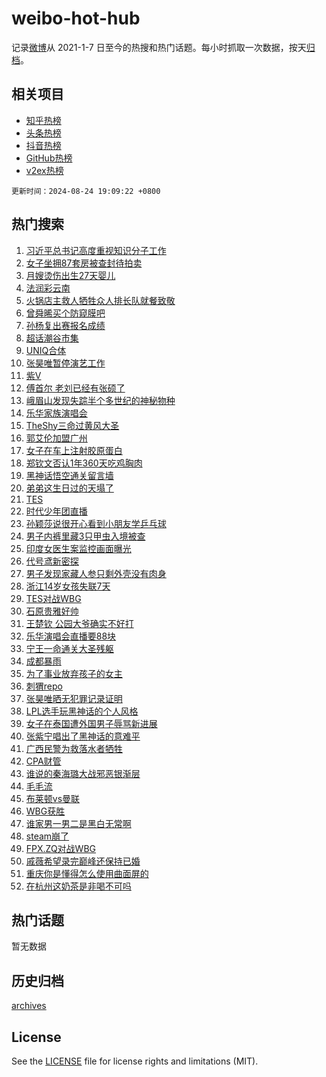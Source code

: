 # weibo-hot-hub

记录[微博](https://www.weibo.com)从 2021-1-7 日至今的热搜和热门话题。每小时抓取一次数据，按天[归档](archives)。

## 相关项目

- [知乎热榜](https://github.com/lonnyzhang423/zhihu-hot-hub)
- [头条热榜](https://github.com/lonnyzhang423/toutiao-hot-hub)
- [抖音热榜](https://github.com/lonnyzhang423/douyin-hot-hub)
- [GitHub热榜](https://github.com/lonnyzhang423/github-hot-hub)
- [v2ex热榜](https://github.com/lonnyzhang423/v2ex-hot-hub)


`更新时间：2024-08-24 19:09:22 +0800`

## 热门搜索

1. [习近平总书记高度重视知识分子工作](https://m.weibo.cn/search?containerid=100103type%3D1%26t%3D10%26q%3D%23%E4%B9%A0%E8%BF%91%E5%B9%B3%E6%80%BB%E4%B9%A6%E8%AE%B0%E9%AB%98%E5%BA%A6%E9%87%8D%E8%A7%86%E7%9F%A5%E8%AF%86%E5%88%86%E5%AD%90%E5%B7%A5%E4%BD%9C%23&stream_entry_id=51&isnewpage=1&extparam=seat%3D1%26stream_entry_id%3D51%26c_type%3D51%26cate%3D10103%26pos%3D0%26q%3D%2523%25E4%25B9%25A0%25E8%25BF%2591%25E5%25B9%25B3%25E6%2580%25BB%25E4%25B9%25A6%25E8%25AE%25B0%25E9%25AB%2598%25E5%25BA%25A6%25E9%2587%258D%25E8%25A7%2586%25E7%259F%25A5%25E8%25AF%2586%25E5%2588%2586%25E5%25AD%2590%25E5%25B7%25A5%25E4%25BD%259C%2523%26dgr%3D0%26filter_type%3Drealtimehot%26display_time%3D1724497760%26pre_seqid%3D17244977608320944356)
1. [女子坐拥87套房被查封待拍卖](https://m.weibo.cn/search?containerid=100103type%3D1%26t%3D10%26q%3D%23%E5%A5%B3%E5%AD%90%E5%9D%90%E6%8B%A587%E5%A5%97%E6%88%BF%E8%A2%AB%E6%9F%A5%E5%B0%81%E5%BE%85%E6%8B%8D%E5%8D%96%23&stream_entry_id=31&isnewpage=1&extparam=seat%3D1%26lcate%3D5001%26q%3D%2523%25E5%25A5%25B3%25E5%25AD%2590%25E5%259D%2590%25E6%258B%25A587%25E5%25A5%2597%25E6%2588%25BF%25E8%25A2%25AB%25E6%259F%25A5%25E5%25B0%2581%25E5%25BE%2585%25E6%258B%258D%25E5%258D%2596%2523%26dgr%3D0%26realpos%3D1%26c_type%3D31%26flag%3D2%26cate%3D5001%26pos%3D0%26filter_type%3Drealtimehot%26band_rank%3D1%26stream_entry_id%3D31%26display_time%3D1724497760%26pre_seqid%3D17244977608320944356)
1. [月嫂烫伤出生27天婴儿](https://m.weibo.cn/search?containerid=100103type%3D1%26t%3D10%26q%3D%23%E6%9C%88%E5%AB%82%E7%83%AB%E4%BC%A4%E5%87%BA%E7%94%9F27%E5%A4%A9%E5%A9%B4%E5%84%BF%23&stream_entry_id=31&isnewpage=1&extparam=seat%3D1%26lcate%3D5001%26q%3D%2523%25E6%259C%2588%25E5%25AB%2582%25E7%2583%25AB%25E4%25BC%25A4%25E5%2587%25BA%25E7%2594%259F27%25E5%25A4%25A9%25E5%25A9%25B4%25E5%2584%25BF%2523%26dgr%3D0%26realpos%3D2%26c_type%3D31%26flag%3D2%26cate%3D5001%26pos%3D1%26filter_type%3Drealtimehot%26band_rank%3D2%26stream_entry_id%3D31%26display_time%3D1724497760%26pre_seqid%3D17244977608320944356)
1. [法润彩云南](https://m.weibo.cn/search?containerid=100103type%3D1%26t%3D10%26q%3D%23%E6%B3%95%E6%B6%A6%E5%BD%A9%E4%BA%91%E5%8D%97%23&stream_entry_id=31&isnewpage=1&extparam=seat%3D1%26lcate%3D5001%26q%3D%2523%25E6%25B3%2595%25E6%25B6%25A6%25E5%25BD%25A9%25E4%25BA%2591%25E5%258D%2597%2523%26dgr%3D0%26realpos%3D3%26c_type%3D31%26flag%3D0%26cate%3D5001%26pos%3D2%26filter_type%3Drealtimehot%26band_rank%3D3%26stream_entry_id%3D31%26display_time%3D1724497760%26pre_seqid%3D17244977608320944356)
1. [火锅店主救人牺牲众人排长队就餐致敬](https://m.weibo.cn/search?containerid=100103type%3D1%26t%3D10%26q%3D%23%E7%81%AB%E9%94%85%E5%BA%97%E4%B8%BB%E6%95%91%E4%BA%BA%E7%89%BA%E7%89%B2%E4%BC%97%E4%BA%BA%E6%8E%92%E9%95%BF%E9%98%9F%E5%B0%B1%E9%A4%90%E8%87%B4%E6%95%AC%23&stream_entry_id=31&isnewpage=1&extparam=seat%3D1%26lcate%3D5001%26q%3D%2523%25E7%2581%25AB%25E9%2594%2585%25E5%25BA%2597%25E4%25B8%25BB%25E6%2595%2591%25E4%25BA%25BA%25E7%2589%25BA%25E7%2589%25B2%25E4%25BC%2597%25E4%25BA%25BA%25E6%258E%2592%25E9%2595%25BF%25E9%2598%259F%25E5%25B0%25B1%25E9%25A4%2590%25E8%2587%25B4%25E6%2595%25AC%2523%26dgr%3D0%26realpos%3D4%26c_type%3D31%26flag%3D0%26cate%3D5001%26pos%3D3%26filter_type%3Drealtimehot%26band_rank%3D4%26stream_entry_id%3D31%26display_time%3D1724497760%26pre_seqid%3D17244977608320944356)
1. [曾舜晞买个防窥膜吧](https://m.weibo.cn/search?containerid=100103type%3D1%26t%3D10%26q%3D%23%E6%9B%BE%E8%88%9C%E6%99%9E%E4%B9%B0%E4%B8%AA%E9%98%B2%E7%AA%A5%E8%86%9C%E5%90%A7%23&stream_entry_id=31&isnewpage=1&extparam=seat%3D1%26lcate%3D5001%26q%3D%2523%25E6%259B%25BE%25E8%2588%259C%25E6%2599%259E%25E4%25B9%25B0%25E4%25B8%25AA%25E9%2598%25B2%25E7%25AA%25A5%25E8%2586%259C%25E5%2590%25A7%2523%26dgr%3D0%26realpos%3D5%26c_type%3D31%26flag%3D2%26cate%3D5001%26pos%3D4%26filter_type%3Drealtimehot%26band_rank%3D5%26stream_entry_id%3D31%26display_time%3D1724497760%26pre_seqid%3D17244977608320944356)
1. [孙杨复出赛报名成绩](https://m.weibo.cn/search?containerid=100103type%3D1%26t%3D10%26q%3D%23%E5%AD%99%E6%9D%A8%E5%A4%8D%E5%87%BA%E8%B5%9B%E6%8A%A5%E5%90%8D%E6%88%90%E7%BB%A9%23&stream_entry_id=31&isnewpage=1&extparam=seat%3D1%26lcate%3D5001%26q%3D%2523%25E5%25AD%2599%25E6%259D%25A8%25E5%25A4%258D%25E5%2587%25BA%25E8%25B5%259B%25E6%258A%25A5%25E5%2590%258D%25E6%2588%2590%25E7%25BB%25A9%2523%26dgr%3D0%26realpos%3D6%26c_type%3D31%26flag%3D2%26cate%3D5001%26pos%3D5%26filter_type%3Drealtimehot%26band_rank%3D6%26stream_entry_id%3D31%26display_time%3D1724497760%26pre_seqid%3D17244977608320944356)
1. [超话潮谷市集](https://m.weibo.cn/search?containerid=100103type%3D1%26t%3D10%26q%3D%23%E8%B6%85%E8%AF%9D%E6%BD%AE%E8%B0%B7%E5%B8%82%E9%9B%86%23&stream_entry_id=31&isnewpage=1&extparam=seat%3D1%26lcate%3D5001%26is_ad_pos%3D1%26q%3D%2523%25E8%25B6%2585%25E8%25AF%259D%25E6%25BD%25AE%25E8%25B0%25B7%25E5%25B8%2582%25E9%259B%2586%2523%26dgr%3D0%26filter_type%3Drealtimehot%26adid%3D250941%26c_type%3D31%26pos%3D6%26cate%3D5001%26band_rank%3D7%26stream_entry_id%3D31%26display_time%3D1724497760%26pre_seqid%3D17244977608320944356)
1. [UNIQ合体](https://m.weibo.cn/search?containerid=100103type%3D1%26t%3D10%26q%3DUNIQ%E5%90%88%E4%BD%93&stream_entry_id=31&isnewpage=1&extparam=seat%3D1%26lcate%3D5001%26q%3DUNIQ%25E5%2590%2588%25E4%25BD%2593%26dgr%3D0%26realpos%3D7%26c_type%3D31%26flag%3D1%26cate%3D5001%26pos%3D7%26filter_type%3Drealtimehot%26band_rank%3D7%26stream_entry_id%3D31%26display_time%3D1724497760%26pre_seqid%3D17244977608320944356)
1. [张昊唯暂停演艺工作](https://m.weibo.cn/search?containerid=100103type%3D1%26t%3D10%26q%3D%23%E5%BC%A0%E6%98%8A%E5%94%AF%E6%9A%82%E5%81%9C%E6%BC%94%E8%89%BA%E5%B7%A5%E4%BD%9C%23&stream_entry_id=31&isnewpage=1&extparam=seat%3D1%26lcate%3D5001%26q%3D%2523%25E5%25BC%25A0%25E6%2598%258A%25E5%2594%25AF%25E6%259A%2582%25E5%2581%259C%25E6%25BC%2594%25E8%2589%25BA%25E5%25B7%25A5%25E4%25BD%259C%2523%26dgr%3D0%26realpos%3D8%26c_type%3D31%26flag%3D0%26cate%3D5001%26pos%3D8%26filter_type%3Drealtimehot%26band_rank%3D8%26stream_entry_id%3D31%26display_time%3D1724497760%26pre_seqid%3D17244977608320944356)
1. [紫V](https://m.weibo.cn/search?containerid=100103type%3D1%26t%3D10%26q%3D%E7%B4%ABV&stream_entry_id=31&isnewpage=1&extparam=seat%3D1%26lcate%3D5001%26q%3D%25E7%25B4%25ABV%26dgr%3D0%26realpos%3D9%26c_type%3D31%26flag%3D1%26cate%3D5001%26pos%3D9%26filter_type%3Drealtimehot%26band_rank%3D9%26stream_entry_id%3D31%26display_time%3D1724497760%26pre_seqid%3D17244977608320944356)
1. [傅首尔 老刘已经有张硕了](https://m.weibo.cn/search?containerid=100103type%3D1%26t%3D10%26q%3D%E5%82%85%E9%A6%96%E5%B0%94+%E8%80%81%E5%88%98%E5%B7%B2%E7%BB%8F%E6%9C%89%E5%BC%A0%E7%A1%95%E4%BA%86&stream_entry_id=31&isnewpage=1&extparam=seat%3D1%26lcate%3D5001%26q%3D%25E5%2582%2585%25E9%25A6%2596%25E5%25B0%2594%2520%25E8%2580%2581%25E5%2588%2598%25E5%25B7%25B2%25E7%25BB%258F%25E6%259C%2589%25E5%25BC%25A0%25E7%25A1%2595%25E4%25BA%2586%26dgr%3D0%26realpos%3D10%26c_type%3D31%26flag%3D2%26cate%3D5001%26pos%3D10%26filter_type%3Drealtimehot%26band_rank%3D10%26stream_entry_id%3D31%26display_time%3D1724497760%26pre_seqid%3D17244977608320944356)
1. [峨眉山发现失踪半个多世纪的神秘物种](https://m.weibo.cn/search?containerid=100103type%3D1%26t%3D10%26q%3D%23%E5%B3%A8%E7%9C%89%E5%B1%B1%E5%8F%91%E7%8E%B0%E5%A4%B1%E8%B8%AA%E5%8D%8A%E4%B8%AA%E5%A4%9A%E4%B8%96%E7%BA%AA%E7%9A%84%E7%A5%9E%E7%A7%98%E7%89%A9%E7%A7%8D%23&stream_entry_id=31&isnewpage=1&extparam=seat%3D1%26lcate%3D5001%26q%3D%2523%25E5%25B3%25A8%25E7%259C%2589%25E5%25B1%25B1%25E5%258F%2591%25E7%258E%25B0%25E5%25A4%25B1%25E8%25B8%25AA%25E5%258D%258A%25E4%25B8%25AA%25E5%25A4%259A%25E4%25B8%2596%25E7%25BA%25AA%25E7%259A%2584%25E7%25A5%259E%25E7%25A7%2598%25E7%2589%25A9%25E7%25A7%258D%2523%26dgr%3D0%26realpos%3D11%26c_type%3D31%26flag%3D1%26cate%3D5001%26pos%3D11%26filter_type%3Drealtimehot%26band_rank%3D11%26stream_entry_id%3D31%26display_time%3D1724497760%26pre_seqid%3D17244977608320944356)
1. [乐华家族演唱会](https://m.weibo.cn/search?containerid=100103type%3D1%26t%3D10%26q%3D%E4%B9%90%E5%8D%8E%E5%AE%B6%E6%97%8F%E6%BC%94%E5%94%B1%E4%BC%9A&stream_entry_id=31&isnewpage=1&extparam=seat%3D1%26lcate%3D5001%26q%3D%25E4%25B9%2590%25E5%258D%258E%25E5%25AE%25B6%25E6%2597%258F%25E6%25BC%2594%25E5%2594%25B1%25E4%25BC%259A%26dgr%3D0%26realpos%3D12%26c_type%3D31%26flag%3D0%26cate%3D5001%26pos%3D12%26filter_type%3Drealtimehot%26band_rank%3D12%26stream_entry_id%3D31%26display_time%3D1724497760%26pre_seqid%3D17244977608320944356)
1. [TheShy三命过黄风大圣](https://m.weibo.cn/search?containerid=100103type%3D1%26t%3D10%26q%3D%23TheShy%E4%B8%89%E5%91%BD%E8%BF%87%E9%BB%84%E9%A3%8E%E5%A4%A7%E5%9C%A3%23&stream_entry_id=31&isnewpage=1&extparam=seat%3D1%26lcate%3D5001%26q%3D%2523TheShy%25E4%25B8%2589%25E5%2591%25BD%25E8%25BF%2587%25E9%25BB%2584%25E9%25A3%258E%25E5%25A4%25A7%25E5%259C%25A3%2523%26dgr%3D0%26realpos%3D13%26c_type%3D31%26flag%3D0%26cate%3D5001%26pos%3D13%26filter_type%3Drealtimehot%26band_rank%3D13%26stream_entry_id%3D31%26display_time%3D1724497760%26pre_seqid%3D17244977608320944356)
1. [郭艾伦加盟广州](https://m.weibo.cn/search?containerid=100103type%3D1%26t%3D10%26q%3D%23%E9%83%AD%E8%89%BE%E4%BC%A6%E5%8A%A0%E7%9B%9F%E5%B9%BF%E5%B7%9E%23&stream_entry_id=31&isnewpage=1&extparam=seat%3D1%26lcate%3D5001%26q%3D%2523%25E9%2583%25AD%25E8%2589%25BE%25E4%25BC%25A6%25E5%258A%25A0%25E7%259B%259F%25E5%25B9%25BF%25E5%25B7%259E%2523%26dgr%3D0%26realpos%3D14%26c_type%3D31%26flag%3D1%26cate%3D5001%26pos%3D14%26filter_type%3Drealtimehot%26band_rank%3D14%26stream_entry_id%3D31%26display_time%3D1724497760%26pre_seqid%3D17244977608320944356)
1. [女子在车上注射胶原蛋白](https://m.weibo.cn/search?containerid=100103type%3D1%26t%3D10%26q%3D%23%E5%A5%B3%E5%AD%90%E5%9C%A8%E8%BD%A6%E4%B8%8A%E6%B3%A8%E5%B0%84%E8%83%B6%E5%8E%9F%E8%9B%8B%E7%99%BD%23&stream_entry_id=31&isnewpage=1&extparam=seat%3D1%26lcate%3D5001%26q%3D%2523%25E5%25A5%25B3%25E5%25AD%2590%25E5%259C%25A8%25E8%25BD%25A6%25E4%25B8%258A%25E6%25B3%25A8%25E5%25B0%2584%25E8%2583%25B6%25E5%258E%259F%25E8%259B%258B%25E7%2599%25BD%2523%26dgr%3D0%26realpos%3D15%26c_type%3D31%26flag%3D1%26cate%3D5001%26pos%3D15%26filter_type%3Drealtimehot%26band_rank%3D15%26stream_entry_id%3D31%26display_time%3D1724497760%26pre_seqid%3D17244977608320944356)
1. [郑钦文否认1年360天吃鸡胸肉](https://m.weibo.cn/search?containerid=100103type%3D1%26t%3D10%26q%3D%23%E9%83%91%E9%92%A6%E6%96%87%E5%90%A6%E8%AE%A41%E5%B9%B4360%E5%A4%A9%E5%90%83%E9%B8%A1%E8%83%B8%E8%82%89%23&stream_entry_id=31&isnewpage=1&extparam=seat%3D1%26lcate%3D5001%26q%3D%2523%25E9%2583%2591%25E9%2592%25A6%25E6%2596%2587%25E5%2590%25A6%25E8%25AE%25A41%25E5%25B9%25B4360%25E5%25A4%25A9%25E5%2590%2583%25E9%25B8%25A1%25E8%2583%25B8%25E8%2582%2589%2523%26dgr%3D0%26realpos%3D16%26c_type%3D31%26flag%3D0%26cate%3D5001%26pos%3D16%26filter_type%3Drealtimehot%26band_rank%3D16%26stream_entry_id%3D31%26display_time%3D1724497760%26pre_seqid%3D17244977608320944356)
1. [黑神话悟空通关留言墙](https://m.weibo.cn/search?containerid=100103type%3D1%26t%3D10%26q%3D%23%E9%BB%91%E7%A5%9E%E8%AF%9D%E6%82%9F%E7%A9%BA%E9%80%9A%E5%85%B3%E7%95%99%E8%A8%80%E5%A2%99%23&stream_entry_id=31&isnewpage=1&extparam=seat%3D1%26lcate%3D5001%26q%3D%2523%25E9%25BB%2591%25E7%25A5%259E%25E8%25AF%259D%25E6%2582%259F%25E7%25A9%25BA%25E9%2580%259A%25E5%2585%25B3%25E7%2595%2599%25E8%25A8%2580%25E5%25A2%2599%2523%26dgr%3D0%26realpos%3D17%26c_type%3D31%26flag%3D0%26cate%3D5001%26pos%3D17%26filter_type%3Drealtimehot%26band_rank%3D17%26stream_entry_id%3D31%26display_time%3D1724497760%26pre_seqid%3D17244977608320944356)
1. [弟弟这生日过的天塌了](https://m.weibo.cn/search?containerid=100103type%3D1%26t%3D10%26q%3D%E5%BC%9F%E5%BC%9F%E8%BF%99%E7%94%9F%E6%97%A5%E8%BF%87%E7%9A%84%E5%A4%A9%E5%A1%8C%E4%BA%86&stream_entry_id=31&isnewpage=1&extparam=seat%3D1%26lcate%3D5001%26q%3D%25E5%25BC%259F%25E5%25BC%259F%25E8%25BF%2599%25E7%2594%259F%25E6%2597%25A5%25E8%25BF%2587%25E7%259A%2584%25E5%25A4%25A9%25E5%25A1%258C%25E4%25BA%2586%26dgr%3D0%26realpos%3D18%26c_type%3D31%26flag%3D0%26cate%3D5001%26pos%3D18%26filter_type%3Drealtimehot%26band_rank%3D18%26stream_entry_id%3D31%26display_time%3D1724497760%26pre_seqid%3D17244977608320944356)
1. [TES](https://m.weibo.cn/search?containerid=100103type%3D1%26t%3D10%26q%3DTES&stream_entry_id=31&isnewpage=1&extparam=seat%3D1%26lcate%3D5001%26q%3DTES%26dgr%3D0%26realpos%3D19%26c_type%3D31%26flag%3D1%26cate%3D5001%26pos%3D19%26filter_type%3Drealtimehot%26band_rank%3D19%26stream_entry_id%3D31%26display_time%3D1724497760%26pre_seqid%3D17244977608320944356)
1. [时代少年团直播](https://m.weibo.cn/search?containerid=100103type%3D1%26t%3D10%26q%3D%E6%97%B6%E4%BB%A3%E5%B0%91%E5%B9%B4%E5%9B%A2%E7%9B%B4%E6%92%AD&stream_entry_id=31&isnewpage=1&extparam=seat%3D1%26lcate%3D5001%26q%3D%25E6%2597%25B6%25E4%25BB%25A3%25E5%25B0%2591%25E5%25B9%25B4%25E5%259B%25A2%25E7%259B%25B4%25E6%2592%25AD%26dgr%3D0%26realpos%3D20%26c_type%3D31%26flag%3D1%26cate%3D5001%26pos%3D20%26filter_type%3Drealtimehot%26band_rank%3D20%26stream_entry_id%3D31%26display_time%3D1724497760%26pre_seqid%3D17244977608320944356)
1. [孙颖莎说很开心看到小朋友学乒乓球](https://m.weibo.cn/search?containerid=100103type%3D1%26t%3D10%26q%3D%23%E5%AD%99%E9%A2%96%E8%8E%8E%E8%AF%B4%E5%BE%88%E5%BC%80%E5%BF%83%E7%9C%8B%E5%88%B0%E5%B0%8F%E6%9C%8B%E5%8F%8B%E5%AD%A6%E4%B9%92%E4%B9%93%E7%90%83%23&stream_entry_id=31&isnewpage=1&extparam=seat%3D1%26lcate%3D5001%26q%3D%2523%25E5%25AD%2599%25E9%25A2%2596%25E8%258E%258E%25E8%25AF%25B4%25E5%25BE%2588%25E5%25BC%2580%25E5%25BF%2583%25E7%259C%258B%25E5%2588%25B0%25E5%25B0%258F%25E6%259C%258B%25E5%258F%258B%25E5%25AD%25A6%25E4%25B9%2592%25E4%25B9%2593%25E7%2590%2583%2523%26dgr%3D0%26realpos%3D21%26c_type%3D31%26flag%3D32768%26cate%3D5001%26pos%3D21%26filter_type%3Drealtimehot%26band_rank%3D21%26stream_entry_id%3D31%26display_time%3D1724497760%26pre_seqid%3D17244977608320944356)
1. [男子内裤里藏3只甲虫入境被查](https://m.weibo.cn/search?containerid=100103type%3D1%26t%3D10%26q%3D%23%E7%94%B7%E5%AD%90%E5%86%85%E8%A3%A4%E9%87%8C%E8%97%8F3%E5%8F%AA%E7%94%B2%E8%99%AB%E5%85%A5%E5%A2%83%E8%A2%AB%E6%9F%A5%23&stream_entry_id=31&isnewpage=1&extparam=seat%3D1%26lcate%3D5001%26q%3D%2523%25E7%2594%25B7%25E5%25AD%2590%25E5%2586%2585%25E8%25A3%25A4%25E9%2587%258C%25E8%2597%258F3%25E5%258F%25AA%25E7%2594%25B2%25E8%2599%25AB%25E5%2585%25A5%25E5%25A2%2583%25E8%25A2%25AB%25E6%259F%25A5%2523%26dgr%3D0%26realpos%3D22%26c_type%3D31%26flag%3D2%26cate%3D5001%26pos%3D22%26filter_type%3Drealtimehot%26band_rank%3D22%26stream_entry_id%3D31%26display_time%3D1724497760%26pre_seqid%3D17244977608320944356)
1. [印度女医生案监控画面曝光](https://m.weibo.cn/search?containerid=100103type%3D1%26t%3D10%26q%3D%23%E5%8D%B0%E5%BA%A6%E5%A5%B3%E5%8C%BB%E7%94%9F%E6%A1%88%E7%9B%91%E6%8E%A7%E7%94%BB%E9%9D%A2%E6%9B%9D%E5%85%89%23&stream_entry_id=31&isnewpage=1&extparam=seat%3D1%26lcate%3D5001%26q%3D%2523%25E5%258D%25B0%25E5%25BA%25A6%25E5%25A5%25B3%25E5%258C%25BB%25E7%2594%259F%25E6%25A1%2588%25E7%259B%2591%25E6%258E%25A7%25E7%2594%25BB%25E9%259D%25A2%25E6%259B%259D%25E5%2585%2589%2523%26dgr%3D0%26realpos%3D23%26c_type%3D31%26flag%3D2%26cate%3D5001%26pos%3D23%26filter_type%3Drealtimehot%26band_rank%3D23%26stream_entry_id%3D31%26display_time%3D1724497760%26pre_seqid%3D17244977608320944356)
1. [代号鸢新密探](https://m.weibo.cn/search?containerid=100103type%3D1%26t%3D10%26q%3D%E4%BB%A3%E5%8F%B7%E9%B8%A2%E6%96%B0%E5%AF%86%E6%8E%A2&stream_entry_id=31&isnewpage=1&extparam=seat%3D1%26lcate%3D5001%26q%3D%25E4%25BB%25A3%25E5%258F%25B7%25E9%25B8%25A2%25E6%2596%25B0%25E5%25AF%2586%25E6%258E%25A2%26dgr%3D0%26realpos%3D24%26c_type%3D31%26flag%3D1%26cate%3D5001%26pos%3D24%26filter_type%3Drealtimehot%26band_rank%3D24%26stream_entry_id%3D31%26display_time%3D1724497760%26pre_seqid%3D17244977608320944356)
1. [男子发现家藏人参只剩外壳没有肉身](https://m.weibo.cn/search?containerid=100103type%3D1%26t%3D10%26q%3D%23%E7%94%B7%E5%AD%90%E5%8F%91%E7%8E%B0%E5%AE%B6%E8%97%8F%E4%BA%BA%E5%8F%82%E5%8F%AA%E5%89%A9%E5%A4%96%E5%A3%B3%E6%B2%A1%E6%9C%89%E8%82%89%E8%BA%AB%23&stream_entry_id=31&isnewpage=1&extparam=seat%3D1%26lcate%3D5001%26q%3D%2523%25E7%2594%25B7%25E5%25AD%2590%25E5%258F%2591%25E7%258E%25B0%25E5%25AE%25B6%25E8%2597%258F%25E4%25BA%25BA%25E5%258F%2582%25E5%258F%25AA%25E5%2589%25A9%25E5%25A4%2596%25E5%25A3%25B3%25E6%25B2%25A1%25E6%259C%2589%25E8%2582%2589%25E8%25BA%25AB%2523%26dgr%3D0%26realpos%3D25%26c_type%3D31%26flag%3D0%26cate%3D5001%26pos%3D25%26filter_type%3Drealtimehot%26band_rank%3D25%26stream_entry_id%3D31%26display_time%3D1724497760%26pre_seqid%3D17244977608320944356)
1. [浙江14岁女孩失联7天](https://m.weibo.cn/search?containerid=100103type%3D1%26t%3D10%26q%3D%23%E6%B5%99%E6%B1%9F14%E5%B2%81%E5%A5%B3%E5%AD%A9%E5%A4%B1%E8%81%947%E5%A4%A9%23&stream_entry_id=31&isnewpage=1&extparam=seat%3D1%26lcate%3D5001%26q%3D%2523%25E6%25B5%2599%25E6%25B1%259F14%25E5%25B2%2581%25E5%25A5%25B3%25E5%25AD%25A9%25E5%25A4%25B1%25E8%2581%25947%25E5%25A4%25A9%2523%26dgr%3D0%26realpos%3D26%26c_type%3D31%26flag%3D0%26cate%3D5001%26pos%3D26%26filter_type%3Drealtimehot%26band_rank%3D26%26stream_entry_id%3D31%26display_time%3D1724497760%26pre_seqid%3D17244977608320944356)
1. [TES对战WBG](https://m.weibo.cn/search?containerid=100103type%3D1%26t%3D10%26q%3D%23TES%E5%AF%B9%E6%88%98WBG%23&stream_entry_id=31&isnewpage=1&extparam=seat%3D1%26lcate%3D5001%26q%3D%2523TES%25E5%25AF%25B9%25E6%2588%2598WBG%2523%26dgr%3D0%26realpos%3D27%26c_type%3D31%26flag%3D1%26cate%3D5001%26pos%3D27%26filter_type%3Drealtimehot%26band_rank%3D27%26stream_entry_id%3D31%26display_time%3D1724497760%26pre_seqid%3D17244977608320944356)
1. [石原贵雅好帅](https://m.weibo.cn/search?containerid=100103type%3D1%26t%3D10%26q%3D%E7%9F%B3%E5%8E%9F%E8%B4%B5%E9%9B%85%E5%A5%BD%E5%B8%85&stream_entry_id=31&isnewpage=1&extparam=seat%3D1%26lcate%3D5001%26q%3D%25E7%259F%25B3%25E5%258E%259F%25E8%25B4%25B5%25E9%259B%2585%25E5%25A5%25BD%25E5%25B8%2585%26dgr%3D0%26realpos%3D28%26c_type%3D31%26flag%3D1%26cate%3D5001%26pos%3D28%26filter_type%3Drealtimehot%26band_rank%3D28%26stream_entry_id%3D31%26display_time%3D1724497760%26pre_seqid%3D17244977608320944356)
1. [王楚钦 公园大爷确实不好打](https://m.weibo.cn/search?containerid=100103type%3D1%26t%3D10%26q%3D%E7%8E%8B%E6%A5%9A%E9%92%A6+%E5%85%AC%E5%9B%AD%E5%A4%A7%E7%88%B7%E7%A1%AE%E5%AE%9E%E4%B8%8D%E5%A5%BD%E6%89%93&stream_entry_id=31&isnewpage=1&extparam=seat%3D1%26lcate%3D5001%26q%3D%25E7%258E%258B%25E6%25A5%259A%25E9%2592%25A6%2520%25E5%2585%25AC%25E5%259B%25AD%25E5%25A4%25A7%25E7%2588%25B7%25E7%25A1%25AE%25E5%25AE%259E%25E4%25B8%258D%25E5%25A5%25BD%25E6%2589%2593%26dgr%3D0%26realpos%3D29%26c_type%3D31%26flag%3D0%26cate%3D5001%26pos%3D29%26filter_type%3Drealtimehot%26band_rank%3D29%26stream_entry_id%3D31%26display_time%3D1724497760%26pre_seqid%3D17244977608320944356)
1. [乐华演唱会直播要88块](https://m.weibo.cn/search?containerid=100103type%3D1%26t%3D10%26q%3D%E4%B9%90%E5%8D%8E%E6%BC%94%E5%94%B1%E4%BC%9A%E7%9B%B4%E6%92%AD%E8%A6%8188%E5%9D%97&stream_entry_id=31&isnewpage=1&extparam=seat%3D1%26lcate%3D5001%26q%3D%25E4%25B9%2590%25E5%258D%258E%25E6%25BC%2594%25E5%2594%25B1%25E4%25BC%259A%25E7%259B%25B4%25E6%2592%25AD%25E8%25A6%258188%25E5%259D%2597%26dgr%3D0%26realpos%3D30%26c_type%3D31%26flag%3D1%26cate%3D5001%26pos%3D30%26filter_type%3Drealtimehot%26band_rank%3D30%26stream_entry_id%3D31%26display_time%3D1724497760%26pre_seqid%3D17244977608320944356)
1. [宁王一命通关大圣残躯](https://m.weibo.cn/search?containerid=100103type%3D1%26t%3D10%26q%3D%23%E5%AE%81%E7%8E%8B%E4%B8%80%E5%91%BD%E9%80%9A%E5%85%B3%E5%A4%A7%E5%9C%A3%E6%AE%8B%E8%BA%AF%23&stream_entry_id=31&isnewpage=1&extparam=seat%3D1%26lcate%3D5001%26q%3D%2523%25E5%25AE%2581%25E7%258E%258B%25E4%25B8%2580%25E5%2591%25BD%25E9%2580%259A%25E5%2585%25B3%25E5%25A4%25A7%25E5%259C%25A3%25E6%25AE%258B%25E8%25BA%25AF%2523%26dgr%3D0%26realpos%3D31%26c_type%3D31%26flag%3D1%26cate%3D5001%26pos%3D31%26filter_type%3Drealtimehot%26band_rank%3D31%26stream_entry_id%3D31%26display_time%3D1724497760%26pre_seqid%3D17244977608320944356)
1. [成都暴雨](https://m.weibo.cn/search?containerid=100103type%3D1%26t%3D10%26q%3D%E6%88%90%E9%83%BD%E6%9A%B4%E9%9B%A8&stream_entry_id=31&isnewpage=1&extparam=seat%3D1%26lcate%3D5001%26q%3D%25E6%2588%2590%25E9%2583%25BD%25E6%259A%25B4%25E9%259B%25A8%26dgr%3D0%26realpos%3D32%26c_type%3D31%26flag%3D1%26cate%3D5001%26pos%3D32%26filter_type%3Drealtimehot%26band_rank%3D32%26stream_entry_id%3D31%26display_time%3D1724497760%26pre_seqid%3D17244977608320944356)
1. [为了事业放弃孩子的女主](https://m.weibo.cn/search?containerid=100103type%3D1%26t%3D10%26q%3D%23%E4%B8%BA%E4%BA%86%E4%BA%8B%E4%B8%9A%E6%94%BE%E5%BC%83%E5%AD%A9%E5%AD%90%E7%9A%84%E5%A5%B3%E4%B8%BB%23&stream_entry_id=31&isnewpage=1&extparam=seat%3D1%26lcate%3D5001%26q%3D%2523%25E4%25B8%25BA%25E4%25BA%2586%25E4%25BA%258B%25E4%25B8%259A%25E6%2594%25BE%25E5%25BC%2583%25E5%25AD%25A9%25E5%25AD%2590%25E7%259A%2584%25E5%25A5%25B3%25E4%25B8%25BB%2523%26dgr%3D0%26realpos%3D33%26c_type%3D31%26flag%3D1%26cate%3D5001%26pos%3D33%26filter_type%3Drealtimehot%26band_rank%3D33%26stream_entry_id%3D31%26display_time%3D1724497760%26pre_seqid%3D17244977608320944356)
1. [刺猬repo](https://m.weibo.cn/search?containerid=100103type%3D1%26t%3D10%26q%3D%E5%88%BA%E7%8C%ACrepo&stream_entry_id=31&isnewpage=1&extparam=seat%3D1%26lcate%3D5001%26q%3D%25E5%2588%25BA%25E7%258C%25ACrepo%26dgr%3D0%26realpos%3D34%26c_type%3D31%26flag%3D0%26cate%3D5001%26pos%3D34%26filter_type%3Drealtimehot%26band_rank%3D34%26stream_entry_id%3D31%26display_time%3D1724497760%26pre_seqid%3D17244977608320944356)
1. [张昊唯晒无犯罪记录证明](https://m.weibo.cn/search?containerid=100103type%3D1%26t%3D10%26q%3D%23%E5%BC%A0%E6%98%8A%E5%94%AF%E6%99%92%E6%97%A0%E7%8A%AF%E7%BD%AA%E8%AE%B0%E5%BD%95%E8%AF%81%E6%98%8E%23&stream_entry_id=31&isnewpage=1&extparam=seat%3D1%26lcate%3D5001%26q%3D%2523%25E5%25BC%25A0%25E6%2598%258A%25E5%2594%25AF%25E6%2599%2592%25E6%2597%25A0%25E7%258A%25AF%25E7%25BD%25AA%25E8%25AE%25B0%25E5%25BD%2595%25E8%25AF%2581%25E6%2598%258E%2523%26dgr%3D0%26realpos%3D35%26c_type%3D31%26flag%3D0%26cate%3D5001%26pos%3D35%26filter_type%3Drealtimehot%26band_rank%3D35%26stream_entry_id%3D31%26display_time%3D1724497760%26pre_seqid%3D17244977608320944356)
1. [LPL选手玩黑神话的个人风格](https://m.weibo.cn/search?containerid=100103type%3D1%26t%3D10%26q%3DLPL%E9%80%89%E6%89%8B%E7%8E%A9%E9%BB%91%E7%A5%9E%E8%AF%9D%E7%9A%84%E4%B8%AA%E4%BA%BA%E9%A3%8E%E6%A0%BC&stream_entry_id=31&isnewpage=1&extparam=seat%3D1%26lcate%3D5001%26q%3DLPL%25E9%2580%2589%25E6%2589%258B%25E7%258E%25A9%25E9%25BB%2591%25E7%25A5%259E%25E8%25AF%259D%25E7%259A%2584%25E4%25B8%25AA%25E4%25BA%25BA%25E9%25A3%258E%25E6%25A0%25BC%26dgr%3D0%26realpos%3D36%26c_type%3D31%26flag%3D0%26cate%3D5001%26pos%3D36%26filter_type%3Drealtimehot%26band_rank%3D36%26stream_entry_id%3D31%26display_time%3D1724497760%26pre_seqid%3D17244977608320944356)
1. [女子在泰国遭外国男子辱骂新进展](https://m.weibo.cn/search?containerid=100103type%3D1%26t%3D10%26q%3D%23%E5%A5%B3%E5%AD%90%E5%9C%A8%E6%B3%B0%E5%9B%BD%E9%81%AD%E5%A4%96%E5%9B%BD%E7%94%B7%E5%AD%90%E8%BE%B1%E9%AA%82%E6%96%B0%E8%BF%9B%E5%B1%95%23&stream_entry_id=31&isnewpage=1&extparam=seat%3D1%26lcate%3D5001%26q%3D%2523%25E5%25A5%25B3%25E5%25AD%2590%25E5%259C%25A8%25E6%25B3%25B0%25E5%259B%25BD%25E9%2581%25AD%25E5%25A4%2596%25E5%259B%25BD%25E7%2594%25B7%25E5%25AD%2590%25E8%25BE%25B1%25E9%25AA%2582%25E6%2596%25B0%25E8%25BF%259B%25E5%25B1%2595%2523%26dgr%3D0%26realpos%3D37%26c_type%3D31%26flag%3D0%26cate%3D5001%26pos%3D37%26filter_type%3Drealtimehot%26band_rank%3D37%26stream_entry_id%3D31%26display_time%3D1724497760%26pre_seqid%3D17244977608320944356)
1. [张紫宁唱出了黑神话的意难平](https://m.weibo.cn/search?containerid=100103type%3D1%26t%3D10%26q%3D%E5%BC%A0%E7%B4%AB%E5%AE%81%E5%94%B1%E5%87%BA%E4%BA%86%E9%BB%91%E7%A5%9E%E8%AF%9D%E7%9A%84%E6%84%8F%E9%9A%BE%E5%B9%B3&stream_entry_id=31&isnewpage=1&extparam=seat%3D1%26lcate%3D5001%26q%3D%25E5%25BC%25A0%25E7%25B4%25AB%25E5%25AE%2581%25E5%2594%25B1%25E5%2587%25BA%25E4%25BA%2586%25E9%25BB%2591%25E7%25A5%259E%25E8%25AF%259D%25E7%259A%2584%25E6%2584%258F%25E9%259A%25BE%25E5%25B9%25B3%26dgr%3D0%26realpos%3D38%26c_type%3D31%26flag%3D1%26cate%3D5001%26pos%3D38%26filter_type%3Drealtimehot%26band_rank%3D38%26stream_entry_id%3D31%26display_time%3D1724497760%26pre_seqid%3D17244977608320944356)
1. [广西民警为救落水者牺牲](https://m.weibo.cn/search?containerid=100103type%3D1%26t%3D10%26q%3D%23%E5%B9%BF%E8%A5%BF%E6%B0%91%E8%AD%A6%E4%B8%BA%E6%95%91%E8%90%BD%E6%B0%B4%E8%80%85%E7%89%BA%E7%89%B2%23&stream_entry_id=31&isnewpage=1&extparam=seat%3D1%26lcate%3D5001%26q%3D%2523%25E5%25B9%25BF%25E8%25A5%25BF%25E6%25B0%2591%25E8%25AD%25A6%25E4%25B8%25BA%25E6%2595%2591%25E8%2590%25BD%25E6%25B0%25B4%25E8%2580%2585%25E7%2589%25BA%25E7%2589%25B2%2523%26dgr%3D0%26realpos%3D39%26c_type%3D31%26flag%3D1%26cate%3D5001%26pos%3D39%26filter_type%3Drealtimehot%26band_rank%3D39%26stream_entry_id%3D31%26display_time%3D1724497760%26pre_seqid%3D17244977608320944356)
1. [CPA财管](https://m.weibo.cn/search?containerid=100103type%3D1%26t%3D10%26q%3DCPA%E8%B4%A2%E7%AE%A1&stream_entry_id=31&isnewpage=1&extparam=seat%3D1%26lcate%3D5001%26q%3DCPA%25E8%25B4%25A2%25E7%25AE%25A1%26dgr%3D0%26realpos%3D40%26c_type%3D31%26flag%3D0%26cate%3D5001%26pos%3D40%26filter_type%3Drealtimehot%26band_rank%3D40%26stream_entry_id%3D31%26display_time%3D1724497760%26pre_seqid%3D17244977608320944356)
1. [谁说的秦海璐大战邪恶银渐层](https://m.weibo.cn/search?containerid=100103type%3D1%26t%3D10%26q%3D%E8%B0%81%E8%AF%B4%E7%9A%84%E7%A7%A6%E6%B5%B7%E7%92%90%E5%A4%A7%E6%88%98%E9%82%AA%E6%81%B6%E9%93%B6%E6%B8%90%E5%B1%82&stream_entry_id=31&isnewpage=1&extparam=seat%3D1%26lcate%3D5001%26q%3D%25E8%25B0%2581%25E8%25AF%25B4%25E7%259A%2584%25E7%25A7%25A6%25E6%25B5%25B7%25E7%2592%2590%25E5%25A4%25A7%25E6%2588%2598%25E9%2582%25AA%25E6%2581%25B6%25E9%2593%25B6%25E6%25B8%2590%25E5%25B1%2582%26dgr%3D0%26realpos%3D41%26c_type%3D31%26flag%3D1%26cate%3D5001%26pos%3D41%26filter_type%3Drealtimehot%26band_rank%3D41%26stream_entry_id%3D31%26display_time%3D1724497760%26pre_seqid%3D17244977608320944356)
1. [毛毛流](https://m.weibo.cn/search?containerid=100103type%3D1%26t%3D10%26q%3D%E6%AF%9B%E6%AF%9B%E6%B5%81&stream_entry_id=31&isnewpage=1&extparam=seat%3D1%26lcate%3D5001%26q%3D%25E6%25AF%259B%25E6%25AF%259B%25E6%25B5%2581%26dgr%3D0%26realpos%3D42%26c_type%3D31%26flag%3D0%26cate%3D5001%26pos%3D42%26filter_type%3Drealtimehot%26band_rank%3D42%26stream_entry_id%3D31%26display_time%3D1724497760%26pre_seqid%3D17244977608320944356)
1. [布莱顿vs曼联](https://m.weibo.cn/search?containerid=100103type%3D1%26t%3D10%26q%3D%23%E5%B8%83%E8%8E%B1%E9%A1%BFvs%E6%9B%BC%E8%81%94%23&stream_entry_id=31&isnewpage=1&extparam=seat%3D1%26lcate%3D5001%26q%3D%2523%25E5%25B8%2583%25E8%258E%25B1%25E9%25A1%25BFvs%25E6%259B%25BC%25E8%2581%2594%2523%26dgr%3D0%26realpos%3D43%26c_type%3D31%26flag%3D1%26cate%3D5001%26pos%3D43%26filter_type%3Drealtimehot%26band_rank%3D43%26stream_entry_id%3D31%26display_time%3D1724497760%26pre_seqid%3D17244977608320944356)
1. [WBG获胜](https://m.weibo.cn/search?containerid=100103type%3D1%26t%3D10%26q%3DWBG%E8%8E%B7%E8%83%9C&stream_entry_id=31&isnewpage=1&extparam=seat%3D1%26lcate%3D5001%26q%3DWBG%25E8%258E%25B7%25E8%2583%259C%26dgr%3D0%26realpos%3D44%26c_type%3D31%26flag%3D1%26cate%3D5001%26pos%3D44%26filter_type%3Drealtimehot%26band_rank%3D44%26stream_entry_id%3D31%26display_time%3D1724497760%26pre_seqid%3D17244977608320944356)
1. [谁家男一男二是黑白无常啊](https://m.weibo.cn/search?containerid=100103type%3D1%26t%3D10%26q%3D%E8%B0%81%E5%AE%B6%E7%94%B7%E4%B8%80%E7%94%B7%E4%BA%8C%E6%98%AF%E9%BB%91%E7%99%BD%E6%97%A0%E5%B8%B8%E5%95%8A&stream_entry_id=31&isnewpage=1&extparam=seat%3D1%26lcate%3D5001%26q%3D%25E8%25B0%2581%25E5%25AE%25B6%25E7%2594%25B7%25E4%25B8%2580%25E7%2594%25B7%25E4%25BA%258C%25E6%2598%25AF%25E9%25BB%2591%25E7%2599%25BD%25E6%2597%25A0%25E5%25B8%25B8%25E5%2595%258A%26dgr%3D0%26realpos%3D45%26c_type%3D31%26flag%3D1%26cate%3D5001%26pos%3D45%26filter_type%3Drealtimehot%26band_rank%3D45%26stream_entry_id%3D31%26display_time%3D1724497760%26pre_seqid%3D17244977608320944356)
1. [steam崩了](https://m.weibo.cn/search?containerid=100103type%3D1%26t%3D10%26q%3Dsteam%E5%B4%A9%E4%BA%86&stream_entry_id=31&isnewpage=1&extparam=seat%3D1%26lcate%3D5001%26q%3Dsteam%25E5%25B4%25A9%25E4%25BA%2586%26dgr%3D0%26realpos%3D46%26c_type%3D31%26flag%3D1%26cate%3D5001%26pos%3D46%26filter_type%3Drealtimehot%26band_rank%3D46%26stream_entry_id%3D31%26display_time%3D1724497760%26pre_seqid%3D17244977608320944356)
1. [FPX.ZQ对战WBG](https://m.weibo.cn/search?containerid=100103type%3D1%26t%3D10%26q%3D%23FPX.ZQ%E5%AF%B9%E6%88%98WBG%23&stream_entry_id=31&isnewpage=1&extparam=seat%3D1%26lcate%3D5001%26q%3D%2523FPX.ZQ%25E5%25AF%25B9%25E6%2588%2598WBG%2523%26dgr%3D0%26realpos%3D47%26c_type%3D31%26flag%3D0%26cate%3D5001%26pos%3D47%26filter_type%3Drealtimehot%26band_rank%3D47%26stream_entry_id%3D31%26display_time%3D1724497760%26pre_seqid%3D17244977608320944356)
1. [戚薇希望录完巅峰还保持已婚](https://m.weibo.cn/search?containerid=100103type%3D1%26t%3D10%26q%3D%23%E6%88%9A%E8%96%87%E5%B8%8C%E6%9C%9B%E5%BD%95%E5%AE%8C%E5%B7%85%E5%B3%B0%E8%BF%98%E4%BF%9D%E6%8C%81%E5%B7%B2%E5%A9%9A%23&stream_entry_id=31&isnewpage=1&extparam=seat%3D1%26lcate%3D5001%26q%3D%2523%25E6%2588%259A%25E8%2596%2587%25E5%25B8%258C%25E6%259C%259B%25E5%25BD%2595%25E5%25AE%258C%25E5%25B7%2585%25E5%25B3%25B0%25E8%25BF%2598%25E4%25BF%259D%25E6%258C%2581%25E5%25B7%25B2%25E5%25A9%259A%2523%26dgr%3D0%26realpos%3D48%26c_type%3D31%26flag%3D0%26cate%3D5001%26pos%3D48%26filter_type%3Drealtimehot%26band_rank%3D48%26stream_entry_id%3D31%26display_time%3D1724497760%26pre_seqid%3D17244977608320944356)
1. [重庆你是懂得怎么使用曲面屏的](https://m.weibo.cn/search?containerid=100103type%3D1%26t%3D10%26q%3D%23%E9%87%8D%E5%BA%86%E4%BD%A0%E6%98%AF%E6%87%82%E5%BE%97%E6%80%8E%E4%B9%88%E4%BD%BF%E7%94%A8%E6%9B%B2%E9%9D%A2%E5%B1%8F%E7%9A%84%23&stream_entry_id=31&isnewpage=1&extparam=seat%3D1%26lcate%3D5001%26q%3D%2523%25E9%2587%258D%25E5%25BA%2586%25E4%25BD%25A0%25E6%2598%25AF%25E6%2587%2582%25E5%25BE%2597%25E6%2580%258E%25E4%25B9%2588%25E4%25BD%25BF%25E7%2594%25A8%25E6%259B%25B2%25E9%259D%25A2%25E5%25B1%258F%25E7%259A%2584%2523%26dgr%3D0%26realpos%3D49%26c_type%3D31%26flag%3D1%26cate%3D5001%26pos%3D49%26filter_type%3Drealtimehot%26band_rank%3D49%26stream_entry_id%3D31%26display_time%3D1724497760%26pre_seqid%3D17244977608320944356)
1. [在杭州这奶茶是非喝不可吗](https://m.weibo.cn/search?containerid=100103type%3D1%26t%3D10%26q%3D%23%E5%9C%A8%E6%9D%AD%E5%B7%9E%E8%BF%99%E5%A5%B6%E8%8C%B6%E6%98%AF%E9%9D%9E%E5%96%9D%E4%B8%8D%E5%8F%AF%E5%90%97%23&stream_entry_id=31&isnewpage=1&extparam=seat%3D1%26lcate%3D5001%26q%3D%2523%25E5%259C%25A8%25E6%259D%25AD%25E5%25B7%259E%25E8%25BF%2599%25E5%25A5%25B6%25E8%258C%25B6%25E6%2598%25AF%25E9%259D%259E%25E5%2596%259D%25E4%25B8%258D%25E5%258F%25AF%25E5%2590%2597%2523%26dgr%3D0%26realpos%3D50%26c_type%3D31%26flag%3D1%26cate%3D5001%26pos%3D50%26filter_type%3Drealtimehot%26band_rank%3D50%26stream_entry_id%3D31%26display_time%3D1724497760%26pre_seqid%3D17244977608320944356)

## 热门话题

暂无数据

## 历史归档

[archives](archives)

## License

See the [LICENSE](LICENSE) file for license rights and limitations (MIT).
